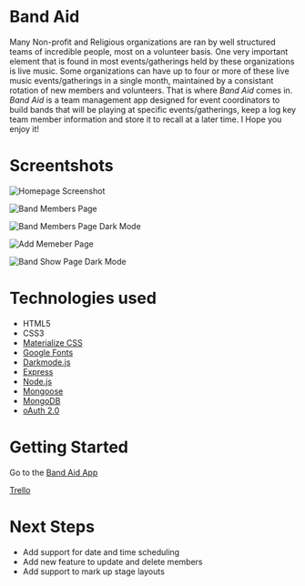 # Band Aid

Many Non-profit and Religious organizations are ran by well structured teams of incredible people, most on a volunteer basis. One very important element that is found in most events/gatherings held by these organizations is live music. Some organizations can have up to four or more of these live music events/gatherings in a single month, maintained by a consistant rotation of new members and volunteers. That is where *Band Aid* comes in. *Band Aid* is a team management app designed for event coordinators to build bands that will be playing at specific events/gatherings, keep a log key team member information and store it to recall at a later time. I Hope you enjoy it!




# Screentshots

![Homepage Screenshot](https://i.imgur.com/MdYeiUS.png)

![Band Members Page](https://i.imgur.com/QHg0QqO.png)

![Band Members Page Dark Mode](https://i.imgur.com/yNfRHNn.png)

![Add Memeber Page](https://i.imgur.com/08poHv4.png)

![Band Show Page Dark Mode](https://i.imgur.com/vc4tSjk.png)

# Technologies used

* HTML5
* CSS3
* [Materialize CSS](https://materializecss.com/getting-started.html)
* [Google Fonts](https://fonts.google.com/)
* [Darkmode.js](https://darkmodejs.learn.uno/)
* [Express](https://expressjs.com/en/starter/hello-world.html)
* [Node.js](https://nodejs.org/en/)
* [Mongoose](https://mongoosejs.com/)
* [MongoDB](https://www.mongodb.com/)
* [oAuth 2.0](https://developers.google.com/identity/protocols/oauth2/web-server)

# Getting Started

Go to the [Band Aid App]( https://band-aid-app.herokuapp.com/)

[Trello](https://trello.com/b/3uuLTCkZ/bandaid)


# Next Steps

* Add support for date and time scheduling
* Add new feature to update and delete members
* Add support to mark up stage layouts
